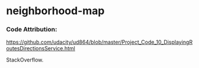 # neighborhood-map

### Code Attribution: 
https://github.com/udacity/ud864/blob/master/Project_Code_10_DisplayingRoutesDirectionsService.html

StackOverflow.